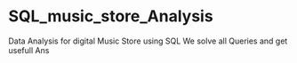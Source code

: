 # SQL_music_store_Analysis
Data Analysis for digital Music Store using SQL
We solve all Queries and get usefull Ans
